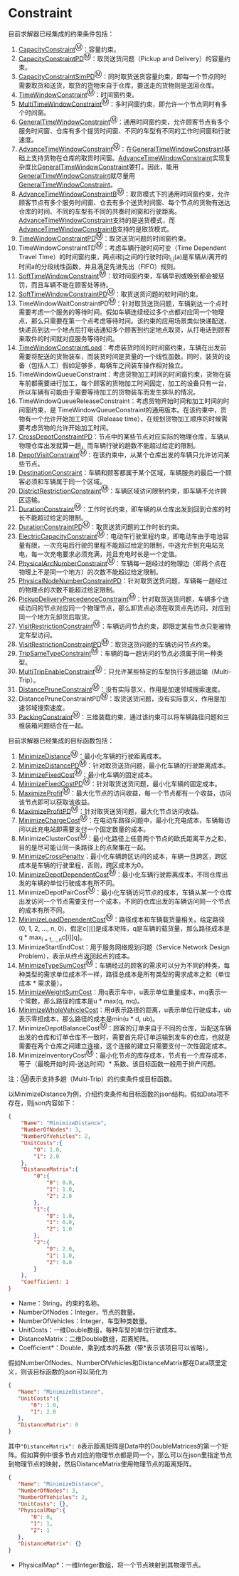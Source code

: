 # Constraint

目前求解器已经集成的约束条件包括：

 1. [CapacityConstraint](CapacityConstraint.md)<sup>Ⓜ</sup>：容量约束。
 2. [CapacityConstraintPD](CapacityConstraintPD.md)<sup>Ⓜ</sup>：取货送货问题（Pickup and Delivery）的容量约束。
 3. [CapacityConstraintSimPD](CapacityConstraintSimPD.md)<sup>Ⓜ</sup>：同时取货送货容量约束，即每一个节点同时需要取货和送货，取货的货物来自于仓库，要送走的货物则是送回仓库。
 4. [TimeWindowConstraint](TimeWindowConstraint.md)<sup>Ⓜ</sup>：时间窗约束。
 5. [MultiTimeWindowConstraint](MultiTimeWindowConstraint.md)<sup>Ⓜ</sup>：多时间窗约束，即允许一个节点同时有多个时间窗。
 6. [GeneralTimeWindowConstraint](GeneralTimeWindowConstraint.md)<sup>Ⓜ</sup>：通用时间窗约束，允许顾客节点有多个服务时间窗、仓库有多个提货时间窗、不同的车型有不同的工作时间窗和行驶速度。
 32. [AdvanceTimeWindowConstraint](AdvanceTimeWindowConstraint.md)<sup>Ⓜ</sup>：在[GeneralTimeWindowConstraint](GeneralTimeWindowConstraint.md)基础上支持货物在仓库的取货时间窗。[AdvanceTimeWindowConstraint](AdvanceTimeWindowConstraint.md)实现复杂度比[GeneralTimeWindowConstraint](GeneralTimeWindowConstraint.md)要打。因此，能用[GeneralTimeWindowConstraint](GeneralTimeWindowConstraint.md)就尽量用[GeneralTimeWindowConstraint](GeneralTimeWindowConstraint.md)。
 33. [AdvanceTimeWindowConstraintB](AdvanceTimeWindowConstraintB.md)<sup>Ⓜ</sup>：取货模式下的通用时间窗约束，允许顾客节点有多个服务时间窗、仓去有多个送货时间窗、每个节点的货物有送达仓库的时间、不同的车型有不同的共奏时间窗和行驶距离。[AdvanceTimeWindowConstraint](AdvanceTimeWindowConstraint.md)支持的是送货模式，而[AdvanceTimeWindowConstraintB](AdvanceTimeWindowConstraintB.md)支持的是取货模式。
 6. [TimeWindowConstraintPD](TimeWindowConstraintPD.md)<sup>Ⓜ</sup>：取货送货问题的时间窗约束。
 7. TimeWindowConstraintTD<sup>Ⓜ</sup>：考虑车辆行驶时间可变（Time Dependent Travel Time）的时间窗约束，两点i和j之间的行驶时间t<sub>i,j</sub>(a)是车辆从i离开的时间a的分段线性函数，并且满足先进先出（FIFO）规则。
 8. [SoftTimeWindowConstraint](SoftTimeWindowConstraint.md)<sup>Ⓜ</sup>：软时间窗约束，车辆早到或晚到都会被惩罚，而且车辆不能在顾客处等待。
 9. [SoftTimeWindowConstraintPD](SoftTimeWindowConstraintPD.md)<sup>Ⓜ</sup>：取货送货问题的软时间约束。
 10. TimeWindowWaitConstraintPD<sup>Ⓜ</sup>：针对取货送货问题，车辆到达一个点时需要考虑一个服务的等待时间。假如车辆连续经过多个点都对应同一个物理点，那么只需要在第一个点考虑等待时间。该约束的应用场景类似快递配送，快递员到达一个地点后打电话通知多个顾客到约定地点取货，从打电话到顾客来取件的时间就对应服务等待时间。
 11. [TimeWindowConstraintLoad](TimeWindowConstraintLoad.md)：考虑装货时间的时间窗约束，车辆在出发前需要将配送的货物装车，而装货时间是货量的一个线性函数。同时，装货的设备（包括人工）假如足够多，每辆车之间装车操作相对独立。
 12. TimeWindowQueueConstraint：考虑货物加工时间的时间窗约束，货物在装车前都需要进行加工，每个顾客的货物加工时间固定，加工的设备只有一台，所以车辆有可能由于需要等待加工的货物装车而发生排队的情况。
 13. TimeWindowQueueReleaseConstraint：考虑货物开始时间和加工时间的时间窗约束，是 TimeWindowQueueConstraint的通用版本。在该约束中，货物有一个允许开始加工时间（Release time），在规划货物加工顺序的时候需要考虑货物的允许开始加工时间。
 14. [CrossDepotConstraintPD](CrossDepotConstraintPD.md)：节点中的某些节点对应实际的物理仓库，车辆从物理仓库出发就算一趟，而车辆行驶的趟数不能超过给定的限制。
 15. [DepotVisitConstraint](DepotVisitConstraint.md)<sup>Ⓜ</sup>：在该约束中，从某个仓库出发的车辆只允许访问某些节点。
 16. [DestinationConstraint](DestinationConstraint.md)：车辆和顾客都属于某个区域，车辆服务的最后一个顾客必须和车辆属于同一个区域。
 17. [DistrictRestrictionConstraint](DistrictRestrictionConstraint.md)<sup>Ⓜ</sup>：车辆区域访问限制约束，即车辆不允许跨区运输。
 18. [DurationConstraint](DurationConstraint.md)<sup>Ⓜ</sup>：工作时长约束，即车辆的从仓库出发到回到仓库的时长不能超过给定的限制。
 19. [DurationConstraintPD](DurationConstraintPD.md)<sup>Ⓜ</sup>：取货送货问题的工作时长约束。
 20. [ElectricCapacityConstraint](ElectricCapacityConstraint.md)<sup>Ⓜ</sup>：电动车行驶里程约束，即电动车由于电池容量有限，一次充电后行驶的里程不能超过给定的限制，中途允许到充电站充电，每一次充电要求必须充满，并且充电时长是一个定值。
 21. [PhysicalArcNumberConstraint](PhysicalArcNumberConstraint.md)<sup>Ⓜ</sup>：车辆每一趟经过的物理边（即两个点在物理上不是同一个地方）的次数不能超过给定限制。
 22. [PhysicalNodeNumberConstraintPD](PhysicalNodeNumberConstraintPD.md)：针对取货送货问题，车辆每一趟经过的物理点的次数不能超过给定限制。
 23. [PickupDeliveryPrecedenceConstraint](PickupDeliveryPrecedenceConstraint.md)<sup>Ⓜ</sup>：针对取货送货问题，车辆多个连续访问的节点对应同一个物理节点，那么卸货点必须在取货点先访问，对应到同一个地方先卸货后取货。
 24. [VisitRestrictionConstraint](VisitRestrictionConstraint.md)<sup>Ⓜ</sup>：车辆访问节点约束，即限定某些节点只能被特定车型访问。
 25. [VisitRestrictionConstraintPD](VisitRestrictionConstraintPD.md)<sup>Ⓜ</sup>：取货送货问题的车辆访问节点约束。
 26. [TripSameTypeConstraint](TripSameTypeConstraint.md)<sup>Ⓜ</sup>：车辆的每一趟访问的节点必须属于同一种类型。
 27. [MultiTripEnableConstraint](MultiTripEnableConstraint.md)<sup>Ⓜ</sup>：只允许某些特定的车型执行多趟运输（Multi-Trip）。
 28. [DistancePruneConstraint](DistancePruneConstraint.md)<sup>Ⓜ</sup>：没有实际意义，作用是加速邻域搜索速度。
 29. DistancePruneConstraintPD<sup>Ⓜ</sup>：取货送货问题，没有实际意义，作用是加速邻域搜索速度。
 30. [PackingConstraint](PackingConstraint.md)<sup>Ⓜ</sup>：三维装载约束，通过该约束可以将车辆路径问题和三维装箱问题结合在一起。

目前求解器已经集成的目标函数包括：

 1. [MinimizeDistance](MinimizeDistance.md)<sup>Ⓜ</sup>：最小化车辆的行驶距离成本。
 2. [MinimizeDistancePD](MinimizeDistancePD.md)<sup>Ⓜ</sup>：针对取货送货问题，最小化车辆的行驶距离成本。
 3. [MinimizeFixedCost](MinimizeFixedCost.md)<sup>Ⓜ</sup>：最小化车辆的固定成本。
 4. [MinimizeFixedCostPD](MinimizeFixedCostPD.md)<sup>Ⓜ</sup>：针对取货送货问题，最小化车辆的固定成本。
 5. [MaximizeProfit](MaximizeProfit.md)<sup>Ⓜ</sup>：最大化节点的访问收益，每一个节点都有一个收益，访问该节点即可以获取该收益。
 6. [MaximizeProfitPD](MaximizeProfitPD.md)<sup>Ⓜ</sup>：针对取货送货问题，最大化节点访问收益。
 7. [MinimizeChargeCost](MinimizeChargeCost.md)<sup>Ⓜ</sup>：在电动车路径问题中，最小化充电成本，车辆每访问以此充电站即需要支付一个固定数量的成本。
 8. MinimizeClusterCost<sup>Ⓜ</sup>：最小化路径上任意两个节点的欧氏距离平方之和，目的是尽可能让同一条路径上的点聚集在一起。
 9. [MinimizeCrossPenalty](MinimizeCrossPenalty.md)：最小化车辆跨区访问的成本，车辆一旦跨区，跨区成本是车辆的行驶里程，否则，跨区成本为0。
 10. [MinimizeDepotDependentCost](MinimizeDepotDependentCost.md)<sup>Ⓜ</sup>：最小化车辆行驶距离成本，不同仓库出发的车辆的单位行驶成本有所不同。
 11. MinimizeDepotPairCost<sup>Ⓜ</sup>：最小化车辆访问节点的成本，车辆从某一个仓库出发访问一个节点需要支付一个成本，不同的仓库出发的车辆访问同一个节点的成本有所不同。
 12. [MinimizeLoadDependentCost](MinimizeLoadDependentCost.md)<sup>Ⓜ</sup>：路径成本和车辆载货量相关。给定路径(0, 1, 2, ..., n, 0)，假定c\[\]\[\]是成本矩阵，q是车辆的载货量，那么路径成本是q * max<sub>i = 1,...,n</sub>c\[i\]\[q\]。
 13. MinimizeStartEndCost：用于服务网络规划问题（Service Network Design Problem），表示从终点返回起点的成本。
 14. [MinimizeTypeSumCost](MinimizeTypeSumCost.md)<sup>Ⓜ</sup>：车辆经过的顾客的需求可以分为不同的种类，每种类型的需求单位成本不一样，路径总成本是所有类型的需求成本之和（单位成本 * 需求量）。
 15. [MinimizeWeightSumCost](MinimizeWeightSumCost.md)：用q表示车中，u表示单位重量成本，mq表示一个常数，那么路径的成本是u * max(q, mq)。
 16. [MinimizeWholeVehicleCost](MinimizeWholeVehicleCost.md)：用d表示路径的距离，u表示单位行驶成本，ub表示零担成本，那么路径的成本是min(u * d, ub)。
 17. MinimizeDepotBalanceCost<sup>Ⓜ</sup>：顾客的订单来自于不同的仓库，当配送车辆出发的仓库和订单仓库不一致时，需要首先将订单运输到发车的仓库，也就是需要在两个仓库之间建立连接，这个连接的建立只需要支付一次性固定成本。
 18. MinimizeInventoryCost<sup>Ⓜ</sup>：最小化节点的库存成本，节点有一个库存成本，等于（最晚开始时间-送达时间）* 系数。该目标函数一般用于排产问题。

注：Ⓜ表示支持多趟（Multi-Trip）的约束条件或目标函数。

以MinimizeDistance为例，介绍约束条件和目标函数的json结构。假如Data项不存在，则json内容如下：
```json
{
	"Name": "MinimizeDistance",
	"NumberOfNodes": 3,
	"NumberOfVehicles": 2,
	"UnitCosts":{
		"0": 1.0,
		"1": 2.0
	},
	"DistanceMatrix":{ 
		"0":{
			"0": 0.0,
			"1": 1.0,
			"2": 2.0
		},
		"1":{
			"0": 1.0,
			"1": 0.0,
			"2": 1.0
		},
		"2":{
			"0": 2.0,
			"1": 1.0,
			"2": 0.0
		}
	},
	"Coefficient: 1
}
```
* Name：String，约束的名称。
* NumberOfNodes：Integer，节点的数量。
* NumberOfVehicles：Integer，车型种类数量。
* UnitCosts：一维Double数组，每种车型的单位行驶成本。
* DistanceMatrix：二维Double数组，距离矩阵。
* Coefficient\*：Double，乘到成本的系数（带\*表示该项目可以省略）。


假如NumberOfNodes、NumberOfVehicles和DistanceMatrix都在Data项里定义，则该目标函数的json可以简化为
 ```json
{
	"Name": "MinimizeDistance",
	"UnitCosts":{
		"0": 1.0,
		"1": 2.0
	},
	"DistanceMatrix": 0
}
```
其中``"DistanceMatrix": 0``表示距离矩阵是Data中的DoubleMatrices的第一个矩阵。假如算例中很多节点对应的物理节点都是同一个，那么可以在json里指定节点到物理节点的映射，然后DistanceMatrix使用物理节点的距离矩阵。
 ```json
{
	"Name": "MinimizeDistance",
	"NumberOfNodes": 3,
	"NumberOfVehicles": 2,
	"UnitCosts": {},
	"PhysicalMap":{
		"0": 0,
		"1": 1,
		"2": 1
	},
	"DistanceMatrix": {}
}
```
* PhysicalMap\*：一维Integer数组，将一个节点映射到其物理节点。

